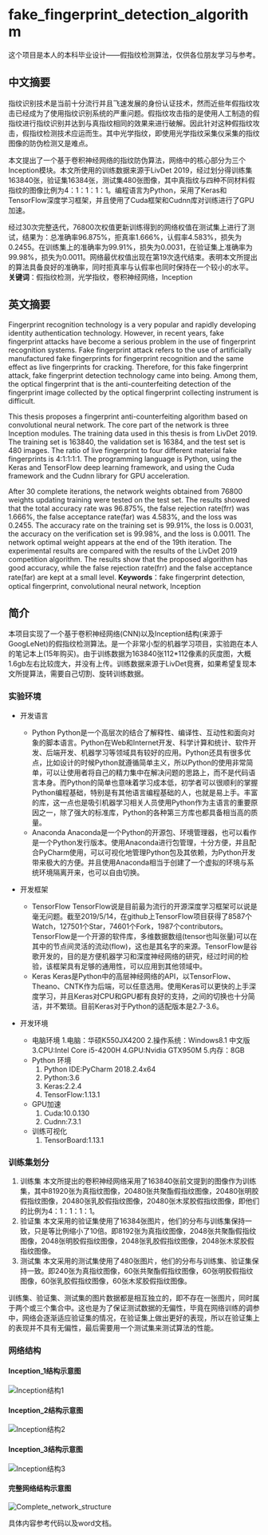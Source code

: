 # fake_fingerprint_detection_algorithm
这个项目是本人的本科毕业设计——假指纹检测算法，仅供各位朋友学习与参考。  

## 中文摘要
指纹识别技术是当前十分流行并且飞速发展的身份认证技术，然而近些年假指纹攻击已经成为了使用指纹识别系统的严重问题。假指纹攻击指的是使用人工制造的假指纹进行指纹识别并达到与真指纹相同的效果来进行破解。因此针对这种假指纹攻击，假指纹检测技术应运而生。其中光学指纹，即使用光学指纹采集仪采集的指纹图像的防伪检测又是难点。

本文提出了一个基于卷积神经网络的指纹防伪算法，网络中的核心部分为三个Inception模块。本文所使用的训练数据来源于LivDet 2019，经过划分得训练集163840张，验证集16384张，测试集480张图像，其中真指纹与四种不同材料假指纹的图像比例为4：1：1：1：1。编程语言为Python，采用了Keras和TensorFlow深度学习框架，并且使用了Cuda框架和Cudnn库对训练进行了GPU加速。

经过30次完整迭代，76800次权值更新训练得到的网络权值在测试集上进行了测试，结果为：总准确率96.875%，拒真率1.666%，认假率4.583%，损失为0.2455。在训练集上的准确率为99.91%，损失为0.0031，在验证集上准确率为99.98%，损失为0.0011。网络最优权值出现在第19次迭代结束。表明本文所提出的算法具备良好的准确率，同时拒真率与认假率也同时保持在一个较小的水平。
**关键词**：假指纹检测，光学指纹，卷积神经网络，Inception

## 英文摘要  
Fingerprint recognition technology is a very popular and rapidly developing identity authentication technology. However, in recent years, fake fingerprint attacks have become a serious problem in the use of fingerprint recognition systems. Fake fingerprint attack refers to the use of artificially manufactured fake fingerprints for fingerprint recognition and the same effect as live fingerprints for cracking. Therefore, for this fake fingerprint attack, fake fingerprint detection technology came into being. Among them, the optical fingerprint that is the anti-counterfeiting detection of the fingerprint image collected by the optical fingerprint collecting instrument is difficult.

This thesis proposes a fingerprint anti-counterfeiting algorithm based on convolutional neural network. The core part of the network is three Inception modules. The training data used in this thesis is from LivDet 2019. The training set is 163840, the validation set is 16384, and the test set is 480 images. The ratio of live fingerprint to four different material fake fingerprints is 4:1:1:1:1. The programming language is Python, using the Keras and TensorFlow deep learning framework, and using the Cuda framework and the Cudnn library for GPU acceleration.

After 30 complete iterations, the network weights obtained from 76800 weights updating training were tested on the test set. The results showed that the total accuracy rate was 96.875%, the false rejection rate(frr) was 1.666%, the false acceptance rate(far) was 4.583%, and the loss was 0.2455. The accuracy rate on the training set is 99.91%, the loss is 0.0031, the accuracy on the verification set is 99.98%, and the loss is 0.0011. The network optimal weight appears at the end of the 19th iteration. The experimental results are compared with the results of the LivDet 2019 competition algorithm. The results show that the proposed algorithm has good accuracy, while the false rejection rate(frr) and the false acceptance rate(far) are kept at a small level.
**Keywords**：fake fingerprint detection, optical fingerprint, convolutional neural network, Inception

## 简介
本项目实现了一个基于卷积神经网络(CNN)以及Inception结构(来源于GoogLeNet)的假指纹检测算法。是一个非常小型的机器学习项目，实验跑在本人的笔记本上(15年购买)。由于训练数据为163840张112*112像素的灰度图，大概1.6gb左右比较庞大，并没有上传。训练数据来源于LivDet竞赛，如果希望复现本文所提算法，需要自己切割、旋转训练数据。 

### 实验环境
* 开发语言
    * Python
Python是一个高层次的结合了解释性、编译性、互动性和面向对象的脚本语言。Python在Web和Internet开发、科学计算和统计、软件开发、后端开发、机器学习等领域具有较好的应用。Python还具有很多优点，比如设计的时候Python就遵循简单主义，所以Python的使用非常简单，可以让使用者将自己的精力集中在解决问题的思路上，而不是代码语言本身。而Python的简单也意味着学习成本低，初学者可以很顺利的掌握Python编程基础，特别是有其他语言编程基础的人，也就是易上手。丰富的库，这一点也是吸引机器学习相关人员使用Python作为主语言的重要原因之一，除了强大的标准库，Python的各种第三方库也都具备相当高的质量。
    * Anaconda
Anaconda是一个Python的开源包、环境管理器，也可以看作是一个Python发行版本。使用Anaconda进行包管理，十分方便，并且配合PyCharm使用，可以可视化地管理Python包及其依赖，为Python开发带来极大的方便。并且使用Anaconda相当于创建了一个虚拟的环境与系统环境隔离开来，也可以自由切换。  
* 开发框架
    * TensorFlow
    TensorFlow说是目前最为流行的开源深度学习框架可以说是毫无问题。截至2019/5/14，在github上TensorFlow项目获得了8587个Watch，127501个Star，74601个Fork，1987个contributors。TensorFlow是一个开源的软件库，多维数据数组(tensor也叫张量)可以在其中的节点间灵活的流动(flow)，这也是其名字的来源。TensorFlow是谷歌开发的，目的是方便机器学习和深度神经网络的研究，经过时间的检验，该框架具有足够的通用性，可以应用到其他领域中。
    * Keras
    Keras是Python中的高层神经网络的API，以TensorFlow、Theano、CNTK作为后端，可以任意选用。使用Keras可以更快的上手深度学习，并且Keras对CPU和GPU都有良好的支持，之间的切换也十分简洁，并不繁琐。目前Keras对于Python的适配版本是2.7-3.6。

* 开发环境
    * 电脑环境
        1.电脑：华硕K550JX4200
        2.操作系统：Windows8.1 中文版
        3.CPU:Intel Core i5-4200H
        4.GPU:Nvidia GTX950M
        5.内存：8GB
    * Python 环境
        1. Python IDE:PyCharm 2018.2.4x64
        2. Python:3.6
        3. Keras:2.2.4
        4. TensorFlow:1.13.1
    * GPU加速
        1. Cuda:10.0.130
        2. Cudnn:7.3.1
    * 训练可视化
        1. TensorBoard:1.13.1

### 训练集划分
1. 训练集
本文所提出的卷积神经网络采用了163840张前文提到的图像作为训练集，其中81920张为真指纹图像，20480张共聚酯假指纹图像，20480张明胶假指纹图像，20480张乳胶假指纹图像，20480张木浆胶假指纹图像，即他们的比例为4：1：1：1：1。
2. 验证集
本文采用的验证集使用了16384张图片，他们的分布与训练集保持一致，只是等比例缩小了10倍。即8192张为真指纹图像，2048张共聚酯假指纹图像，2048张明胶假指纹图像，2048张乳胶假指纹图像，2048张木浆胶假指纹图像。
3. 测试集
本文采用的测试集使用了480张图片，他们的分布与训练集、验证集保持一致。即240张为真指纹图像，60张共聚酯假指纹图像，60张明胶假指纹图像，60张乳胶假指纹图像，60张木浆胶假指纹图像。  

训练集、验证集、测试集的图片数据都是相互独立的，即不存在一张图片，同时属于两个或三个集合中。这也是为了保证测试数据的无偏性，毕竟在网络训练的调参中，网络会逐渐适应验证集的情况，在验证集上做出更好的表现，所以在验证集上的表现并不具有无偏性，最后需要用一个测试集来测试算法的性能。

### 网络结构
#### Inception_1结构示意图
![Inception结构1](README图片/inception1.png)

#### Inception_2结构示意图
![Inception结构2](README图片/inception2.png)

#### Inception_3结构示意图
![Inception结构3](README图片/inception3.png)

#### 完整网络结构示意图
![Complete_network_structure](README图片/all.png)

具体内容参考代码以及word文档。